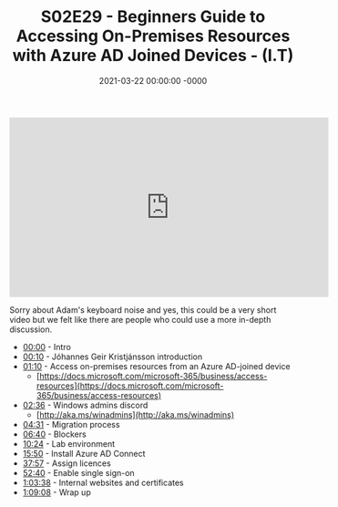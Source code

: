 ﻿---
layout: post
title: "S02E29 - Beginners Guide to Accessing On-Premises Resources with Azure AD Joined Devices - (I.T)"
date: 2021-03-22 00:00:00 -0000
categories:
---

<iframe loading="lazy" width="560" height="315" src="https://www.youtube.com/embed/dUJnIakSPkA" title="YouTube video player" frameborder="0" allow="accelerometer; autoplay; clipboard-write; encrypted-media; gyroscope; picture-in-picture" allowfullscreen></iframe>

Sorry about Adam's keyboard noise and yes, this could be a very short video but we felt like there are people who could use a more in-depth discussion.

 * [00:00](https://www.youtube.com/watch?v=dUJnIakSPkA&t=0s) - Intro
 * [00:10](https://www.youtube.com/watch?v=dUJnIakSPkA&t=10s) - Jóhannes Geir Kristjánsson introduction
 * [01:10](https://www.youtube.com/watch?v=dUJnIakSPkA&t=70s) - Access on-premises resources from an Azure AD-joined device
   - [https://docs.microsoft.com/microsoft-365/business/access-resources](https://docs.microsoft.com/microsoft-365/business/access-resources)
 * [02:36](https://www.youtube.com/watch?v=dUJnIakSPkA&t=156s) - Windows admins discord
   - [http://aka.ms/winadmins](http://aka.ms/winadmins)
 * [04:31](https://www.youtube.com/watch?v=dUJnIakSPkA&t=271s) - Migration process
 * [06:40](https://www.youtube.com/watch?v=dUJnIakSPkA&t=400s) - Blockers
 * [10:24](https://www.youtube.com/watch?v=dUJnIakSPkA&t=624s) - Lab environment
 * [15:50](https://www.youtube.com/watch?v=dUJnIakSPkA&t=950s) - Install Azure AD Connect
 * [37:57](https://www.youtube.com/watch?v=dUJnIakSPkA&t=2277s) - Assign licences
 * [52:40](https://www.youtube.com/watch?v=dUJnIakSPkA&t=3160s) - Enable single sign-on
 * [1:03:38](https://www.youtube.com/watch?v=dUJnIakSPkA&t=278s) - Internal websites and certificates
 * [1:09:08](https://www.youtube.com/watch?v=dUJnIakSPkA&t=608s) - Wrap up

